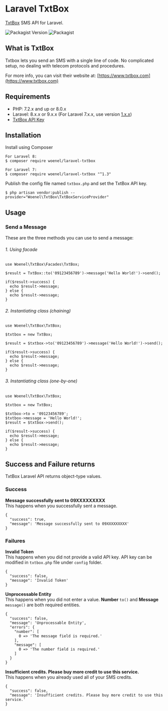 # Laravel TxtBox
[TxtBox](https://www.txtbox.com/) SMS API for Laravel.

![Packagist Version](https://img.shields.io/packagist/v/woenel/laravel-txtbox)
![Packagist](https://img.shields.io/packagist/l/doctrine/orm.svg)

## What is TxtBox
Txtbox lets you send an SMS with a single line of code. No complicated setup, no dealing with telecom protocols and procedures.

For more info, you can visit their website at: [https://www.txtbox.com](https://www.txtbox.com)

## Requirements
* PHP: 7.2.x and up or 8.0.x
* Laravel: 8.x.x or 9.x.x (For Laravel 7.x.x, use version [1.x.x](https://github.com/woenel/laravel-txtbox/releases))
* [TxtBox API Key](https://www.txtbox.com)

## Installation

Install using Composer
```
For Laravel 8:
$ composer require woenel/laravel-txtbox

For Laravel 7:
$ composer require woenel/laravel-txtbox "^1.3"
```

Publish the config file named `txtbox.php` and set the TxtBox API key.
```
$ php artisan vendor:publish --provider="Woenel\TxtBox\TxtBoxServiceProvider"
```

## Usage

### Send a Message
These are the three methods you can use to send a message:

###### 1. Using facade
```
use Woenel\TxtBox\Facades\TxtBox;

$result = TxtBox::to('09123456789')->message('Hello World!')->send();

if($result->success) {
  echo $result->message;
} else {
  echo $result->message;
}
```

###### 2. Instantiating class (chaining)
```
use Woenel\TxtBox\TxtBox;

$txtbox = new TxtBox;

$result = $txtbox->to('09123456789')->message('Hello World!')->send();

if($result->success) {
  echo $result->message;
} else {
  echo $result->message;
}
```

###### 3. Instantiating class (one-by-one)
```
use Woenel\TxtBox\TxtBox;

$txtbox = new TxtBox;

$txtbox->to = '09123456789';
$txtbox->message = 'Hello World!';
$result = $txtbox->send();

if($result->success) {
  echo $result->message;
} else {
  echo $result->message;
}
```

## Success and Failure returns
TxtBox Laravel API returns object-type values.

### Success

**Message successfully sent to 09XXXXXXXXX**\
This happens when you successfully sent a message.

```
{
  "success": true,
  "message": 'Message successfully sent to 09XXXXXXXXX'
}
```

### Failures

**Invalid Token**\
This happens when you did not provide a valid API key. API key can be modified in `txtbox.php` file under `config` folder.

```
{
  "success": false,
  "message": 'Invalid Token'
}
```

**Unprocessable Entity**\
This happens when you did not enter a value. **Number** `to()` and **Message** `message()` are both required entities.

```
{
  "success": false,
  "message": 'Unprocessable Entity',
  "errors": {
    "number": [
      0 => 'The message field is required.'
    ],
    "message": [
      0 => 'The number field is required.'
    ]
  }
}
```

**Insufficient credits. Please buy more credit to use this service.**\
This happens when you already used all of your SMS credits.
```
{
  "success": false,
  "message": 'Insufficient credits. Please buy more credit to use this service.'
}
```
